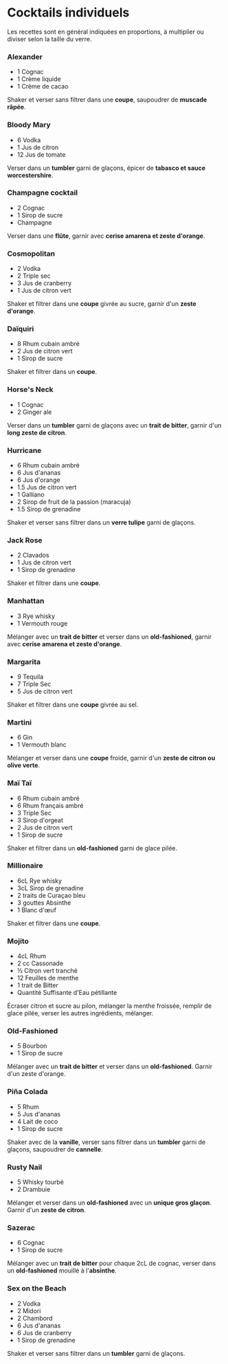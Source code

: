 # Cocktails individuels

Les recettes sont en général indiquées en proportions, à multiplier ou diviser selon la taille du verre.

### Alexander

- 1 Cognac
- 1 Crème liquide
- 1 Crème de cacao

Shaker et verser sans filtrer dans une **coupe**, saupoudrer de **muscade râpée**.

### Bloody Mary

- 6 Vodka
- 1 Jus de citron
- 12 Jus de tomate

Verser dans un **tumbler** garni de glaçons, épicer de **tabasco et sauce worcestershire**.

### Champagne cocktail

- 2 Cognac
- 1 Sirop de sucre
- Champagne

Verser dans une **flûte**, garnir avec **cerise amarena et zeste d'orange**.

### Cosmopolitan

- 2 Vodka
- 2 Triple sec
- 3 Jus de cranberry
- 1 Jus de citron vert

Shaker et filtrer dans une **coupe** givrée au sucre, garnir d'un **zeste d'orange**.

### Daïquiri

- 8 Rhum cubain ambré
- 2 Jus de citron vert
- 1 Sirop de sucre

Shaker et filtrer dans un **coupe**.

### Horse's Neck

- 1 Cognac
- 2 Ginger ale

Verser dans un **tumbler** garni de glaçons avec un **trait de bitter**, garnir d'un **long zeste de citron**.

### Hurricane

- 6 Rhum cubain ambré
- 6 Jus d'ananas
- 6 Jus d'orange
- 1.5 Jus de citron vert
- 1 Galliano
- 2 Sirop de fruit de la passion (maracuja)
- 1.5 Sirop de grenadine

Shaker et verser sans filtrer dans un **verre tulipe** garni de glaçons.

### Jack Rose

- 2 Clavados
- 1 Jus de citron vert
- 1 Sirop de grenadine

Shaker et filtrer dans une **coupe**.

### Manhattan

- 3 Rye whisky
- 1 Vermouth rouge

Mélanger avec un **trait de bitter** et verser dans un **old-fashioned**, garnir avec **cerise amarena et zeste d'orange**.

### Margarita

- 9 Tequila
- 7 Triple Sec
- 5 Jus de citron vert

Shaker et filtrer dans une **coupe** givrée au sel.

### Martini

- 6 Gin
- 1 Vermouth blanc

Mélanger et verser dans une **coupe** froide, garnir d'un **zeste de citron ou olive verte**.

### Maï Taï

- 6 Rhum cubain ambré
- 6 Rhum français ambré
- 3 Triple Sec
- 3 Sirop d'orgeat
- 2 Jus de citron vert
- 1 Sirop de sucre

Shaker et filtrer dans un **old-fashioned** garni de glace pilée.

### Millionaire

- 6cL Rye whisky
- 3cL Sirop de grenadine
- 2 traits de Curaçao bleu
- 3 gouttes Absinthe
- 1 Blanc d'œuf

Shaker et filtrer dans une **coupe**.

### Mojito

- 4cL Rhum
- 2 cc Cassonade
- ½ Citron vert tranché
- 12 Feuilles de menthe
- 1 trait de Bitter
- Quantité Suffisante d'Eau pétillante

Écraser citron et sucre au pilon, mélanger la menthe froissée, remplir de glace pilée, verser les autres ingrédients, mélanger. 

### Old-Fashioned

- 5 Bourbon
- 1 Sirop de sucre

Mélanger avec un **trait de bitter** et verser dans un **old-fashioned**. Garnir d'un zeste d'orange.

### Piña Colada

- 5 Rhum
- 5 Jus d'ananas
- 4 Lait de coco
- 1 Sirop de sucre

Shaker avec de la **vanille**, verser sans filtrer dans un **tumbler** garni de glaçons, saupoudrer de **cannelle**.

### Rusty Nail

- 5 Whisky tourbé
- 2 Drambuie

Mélanger et verser dans un **old-fashioned** avec un **unique gros glaçon**. Garnir d'un **zeste de citron**.

### Sazerac

- 6 Cognac
- 1 Sirop de sucre

Mélanger avec un **trait de bitter** pour chaque 2cL de cognac, verser dans un **old-fashioned** mouillé à l'**absinthe**.

### Sex on the Beach

- 2 Vodka
- 2 Midori
- 2 Chambord
- 6 Jus d'ananas
- 6 Jus de cranberry
- 1 Sirop de grenadine

Shaker et verser sans filtrer dans un **tumbler** garni de glaçons.
